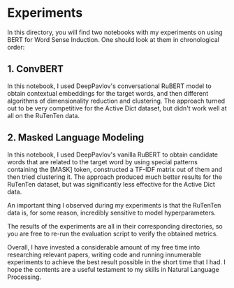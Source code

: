 # Experiments

In this directory, you will find two notebooks with my experiments on using BERT for Word Sense Induction. One should look at them in chronological order:

## 1. ConvBERT
In this notebook, I used DeepPavlov's conversational RuBERT model to obtain contextual embeddings for the target words, and then different algorithms of dimensionality reduction and clustering. The approach turned out to be very competitive for the Active Dict dataset, but didn't work well at all on the RuTenTen data.

## 2. Masked Language Modeling
In this notebook, I used DeepPavlov's vanilla RuBERT to obtain candidate words that are related to the target word by using special patterns containing the [MASK] token, constructed a TF-IDF matrix out of them and then tried clustering it. The approach produced much better results for the RuTenTen dataset, but was significantly less effective for the Active Dict data.

An important thing I observed during my experiments is that the RuTenTen data is, for some reason, incredibly sensitive to model hyperparameters.

The results of the experiments are all in their corresponding directories, so you are free to re-run the evaluation script to verify the obtained metrics.

Overall, I have invested a considerable amount of my free time into researching relevant papers, writing code and running innumerable experiments to achieve the best result possible in the short time that I had. I hope the contents are a useful testament to my skills in Natural Language Processing.
